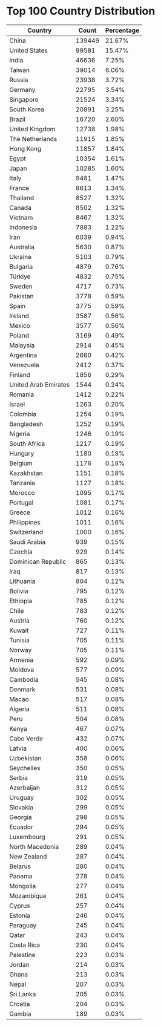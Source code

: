 # Top 100 Country Distribution
| Country | Count | Percentage |
|----|----|----|
| China | 139449 | 21.67% |
| United States | 99581 | 15.47% |
| India | 46636 | 7.25% |
| Taiwan | 39014 | 6.06% |
| Russia | 23938 | 3.72% |
| Germany | 22795 | 3.54% |
| Singapore | 21524 | 3.34% |
| South Korea | 20891 | 3.25% |
| Brazil | 16720 | 2.60% |
| United Kingdom | 12738 | 1.98% |
| The Netherlands | 11915 | 1.85% |
| Hong Kong | 11857 | 1.84% |
| Egypt | 10354 | 1.61% |
| Japan | 10285 | 1.60% |
| Italy | 9481 | 1.47% |
| France | 8613 | 1.34% |
| Thailand | 8527 | 1.32% |
| Canada | 8502 | 1.32% |
| Vietnam | 8467 | 1.32% |
| Indonesia | 7883 | 1.22% |
| Iran | 6039 | 0.94% |
| Australia | 5630 | 0.87% |
| Ukraine | 5103 | 0.79% |
| Bulgaria | 4879 | 0.76% |
| Türkiye | 4832 | 0.75% |
| Sweden | 4717 | 0.73% |
| Pakistan | 3778 | 0.59% |
| Spain | 3775 | 0.59% |
| Ireland | 3587 | 0.56% |
| Mexico | 3577 | 0.56% |
| Poland | 3169 | 0.49% |
| Malaysia | 2914 | 0.45% |
| Argentina | 2680 | 0.42% |
| Venezuela | 2412 | 0.37% |
| Finland | 1856 | 0.29% |
| United Arab Emirates | 1544 | 0.24% |
| Romania | 1412 | 0.22% |
| Israel | 1263 | 0.20% |
| Colombia | 1254 | 0.19% |
| Bangladesh | 1252 | 0.19% |
| Nigeria | 1246 | 0.19% |
| South Africa | 1217 | 0.19% |
| Hungary | 1180 | 0.18% |
| Belgium | 1176 | 0.18% |
| Kazakhstan | 1151 | 0.18% |
| Tanzania | 1127 | 0.18% |
| Morocco | 1095 | 0.17% |
| Portugal | 1081 | 0.17% |
| Greece | 1012 | 0.16% |
| Philippines | 1011 | 0.16% |
| Switzerland | 1000 | 0.16% |
| Saudi Arabia | 939 | 0.15% |
| Czechia | 929 | 0.14% |
| Dominican Republic | 865 | 0.13% |
| Iraq | 817 | 0.13% |
| Lithuania | 804 | 0.12% |
| Bolivia | 795 | 0.12% |
| Ethiopia | 785 | 0.12% |
| Chile | 783 | 0.12% |
| Austria | 760 | 0.12% |
| Kuwait | 727 | 0.11% |
| Tunisia | 705 | 0.11% |
| Norway | 705 | 0.11% |
| Armenia | 592 | 0.09% |
| Moldova | 577 | 0.09% |
| Cambodia | 545 | 0.08% |
| Denmark | 531 | 0.08% |
| Macao | 517 | 0.08% |
| Algeria | 511 | 0.08% |
| Peru | 504 | 0.08% |
| Kenya | 467 | 0.07% |
| Cabo Verde | 432 | 0.07% |
| Latvia | 400 | 0.06% |
| Uzbekistan | 358 | 0.06% |
| Seychelles | 350 | 0.05% |
| Serbia | 319 | 0.05% |
| Azerbaijan | 312 | 0.05% |
| Uruguay | 302 | 0.05% |
| Slovakia | 299 | 0.05% |
| Georgia | 298 | 0.05% |
| Ecuador | 294 | 0.05% |
| Luxembourg | 291 | 0.05% |
| North Macedonia | 289 | 0.04% |
| New Zealand | 287 | 0.04% |
| Belarus | 280 | 0.04% |
| Panama | 278 | 0.04% |
| Mongolia | 277 | 0.04% |
| Mozambique | 261 | 0.04% |
| Cyprus | 257 | 0.04% |
| Estonia | 246 | 0.04% |
| Paraguay | 245 | 0.04% |
| Qatar | 243 | 0.04% |
| Costa Rica | 230 | 0.04% |
| Palestine | 223 | 0.03% |
| Jordan | 214 | 0.03% |
| Ghana | 213 | 0.03% |
| Nepal | 207 | 0.03% |
| Sri Lanka | 205 | 0.03% |
| Croatia | 204 | 0.03% |
| Gambia | 189 | 0.03% |
